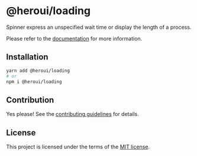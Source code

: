 # @heroui/loading

Spinner express an unspecified wait time or display the length of a process.

Please refer to the [documentation](https://heroui.com/docs/components/loading) for more information.

## Installation

```sh
yarn add @heroui/loading
# or
npm i @heroui/loading
```

## Contribution

Yes please! See the
[contributing guidelines](https://github.com/heroui-inc/heroui/blob/master/CONTRIBUTING.md)
for details.

## License

This project is licensed under the terms of the
[MIT license](https://github.com/heroui-inc/heroui/blob/master/LICENSE).
